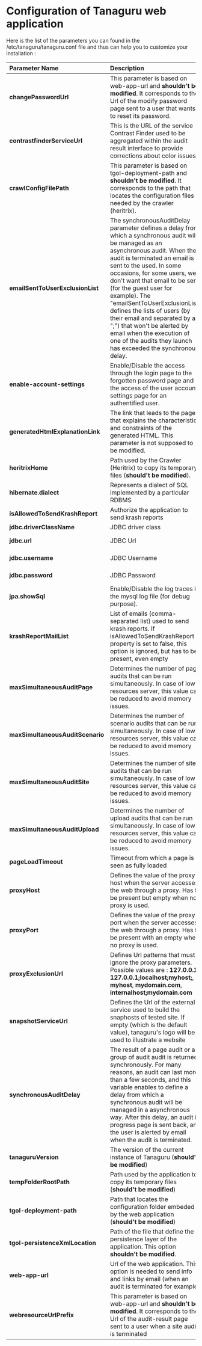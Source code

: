 # Configuration of Tanaguru web application

Here is the list of the parameters you can found in the /etc/tanaguru/tanaguru.conf file and thus can help you to customize your installation : 

|        Parameter Name          |  Description   |         Default value         |
| :----------------------------- | :------------- | :---------------------------- |
|**changePasswordUrl**           | This parameter is based on web-app-url and **shouldn't be modified**. It corresponds to the Url of the modify password page sent to a user that wants to reset its password. | ${web-app-url}/home/contract/audit-result.html |
|**contrastfinderServiceUrl**    | This is the URL of the service Contrast Finder used to be aggregated within the audit result interface to provide corrections about color issues | http://contrast-finder.tanaguru.com |
|**crawlConfigFilePath**    | This parameter is based on tgol-deployment-path and **shouldn't be modified**. It corresponds to the path that locates the configuration files needed by the crawler (heritrix). | ${tgol-deployment-path}/crawler/ |
|**emailSentToUserExclusionList**| The synchronousAuditDelay parameter defines a delay from which a synchronous audit will be managed as an asynchronous audit. When the audit is terminated an email is sent to the used. In some occasions, for some users, we don't want that email to be sent (for the guest user for example). The "emailSentToUserExclusionList" defines the lists of users (by their email and separated by a ";") that won't be alerted by email when the execution of one of the audits they launch has exceeded the synchronous delay. | *Empty*|
|**enable-account-settings**     | Enable/Disable the access through the login page to the forgotten password page and the access of the user account settings page for an authentified user. | false |
|**generatedHtmlExplanationLink**| The link that leads to the page that explains the characteristics and constraints of the generated HTML. This parameter is not supposed to be modified. | http://www.tanaguru.org/en/content/generated-html-characteristics  |
|**heritrixHome**                | Path used by the Crawler (Heritrix) to copy its temporary files (**should't be modified**). | /var/tmp/tanaguru |
|**hibernate.dialect**           | Represents a dialect of SQL implemented by a particular RDBMS |  |
|**isAllowedToSendKrashReport**  | Authorize the application to send krash reports | |
|**jdbc.driverClassName**        | JDBC driver class | com.mysql.jdbc.Driver |
|**jdbc.url**                    | JDBC Url | Depends on the value of the "**--mysql-tg-db**" installation script option |
|**jdbc.username**               | JDBC Username | Depends on the value of the "**--mysql-tg-user**" installation script option |
|**jdbc.password**               | JDBC Password | Depends on the value of the "**--mysql-tg-passwd**" installation script option |
|**jpa.showSql**                 | Enable/Disable the log traces in the mysql log file (for debug purpose). | false |
|**krashReportMailList**         | List of emails (comma-separated list) used to send krash reports. If isAllowedToSendKrashReport property is set to false, this option is ignored, but has to be present, even empty | support@tanaguru.com |
|**maxSimultaneousAuditPage**    | Determines the number of page audits that can be run simultaneously. In case of low resources server, this value can be reduced to avoid memory issues. | 10 |
|**maxSimultaneousAuditScenario**| Determines the number of scenario audits that can be run simultaneously. In case of low resources server, this value can be reduced to avoid memory issues. | 2 |
|**maxSimultaneousAuditSite**    | Determines the number of site audits that can be run simultaneously. In case of low resources server, this value can be reduced to avoid memory issues. | 2 |
|**maxSimultaneousAuditUpload**  | Determines the number of upload audits that can be run simultaneously. In case of low resources server, this value can be reduced to avoid memory issues. | 2 |
|**pageLoadTimeout**             | Timeout from which a page is seen as fully loaded | 20 (in seconds) |
|**proxyHost**                   | Defines the value of the proxy host when the server accesses the web through a proxy. Has to be present but empty when no proxy is used. | *Empty* |
|**proxyPort**                   | Defines the value of the proxy port when the server accesses the web through a proxy. Has to be present with an empty when no proxy is used. | *Empty* |
|**proxyExclusionUrl**           | Defines Url patterns that must ignore the proxy parameters. Possible values are : **127.0.0.1**, **127.0.0.1;localhost;myhost;**, **myhost**, **mydomain.com**, **internalhost;mydomain.com** | *Empty* |
|**snapshotServiceUrl**          | Defines the Url of the external service used to build the snaphosts of tested site. If empty (which is the default value), tanaguru's logo will be used to illustrate a website | *Empty* |
|**synchronousAuditDelay**       | The result of a page audit or a group of audit audit is returned synchronously. For many reasons, an audit can last more than a few seconds, and this variable enables to define a delay from which a synchronous audit will be managed in a asynchronous way. After this delay, an audit in progress page is sent back, and the user is alerted by email when the audit is terminated. | 25000 (in ms) |
|**tanaguruVersion**             | The version of the current instance of Tanaguru (**should't be modified**) | depends on the version |
|**tempFolderRootPath**          | Path used by the application to copy its temporary files (**should't be modified**) | /var/tmp/tanaguru |
|**tgol-deployment-path**        | Path that locates the configuration folder embeded by the web application (**should't be modified**) | No default value,  on the value of the "**--tanaguru-url**" and "**tomcat-webapps**" installation script options |
|**tgol-persistenceXmlLocation** | Path of the file that define the persistence layer of the application. This option **shouldn't be modified**. | classpath:/conf/persistence.xml. |
|**web-app-url**                 | Url of the web application. This option is needed to send info and links by email (when an audit is terminated for example) | Depends on the value of the "**--tanaguru-url**" installation script option |
|**webresourceUrlPrefix**        | This parameter is based on web-app-url and **shouldn't be modified**. It corresponds to the Url of the audit-result page sent to a user when a site audit is terminated | ${web-app-url}/home/contract/audit-result.html |



